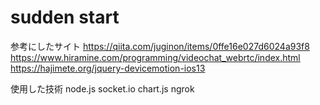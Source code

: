 # sudden start
参考にしたサイト  https://qiita.com/juginon/items/0ffe16e027d6024a93f8
              https://www.hiramine.com/programming/videochat_webrtc/index.html
              https://hajimete.org/jquery-devicemotion-ios13
           
使用した技術    node.js
              socket.io
              chart.js
              ngrok
